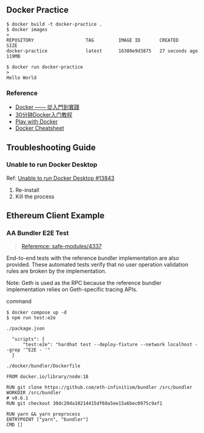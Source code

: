 ## Docker Practice

```
$ docker build -t docker-practice .
$ docker images
>
REPOSITORY                   TAG         IMAGE ID       CREATED          SIZE
docker-practice              latest      16380e9d3875   27 seconds ago   119MB

$ docker run docker-practice
>
Hello World
```

### Reference

- [Docker —— 從入門到實踐](https://philipzheng.gitbook.io/docker_practice/)
- [30分钟Docker入门教程](https://www.youtube.com/watch?v=Ozb9mZg7MVM&ab_channel=GeekHour)
- [Play with Docker](https://www.docker.com/play-with-docker/)
- [Docker Cheatsheet](https://drive.google.com/file/d/1kvkVgVjgGbJ4CVqu68U_OvAxdOoP7ahj/view?usp=sharing)

## Troubleshooting Guide

### Unable to run Docker Desktop

Ref: [Unable to run Docker Desktop #13843](https://github.com/docker/for-win/issues/13843)

1. Re-install
2. Kill the process

## Ethereum Client Example

### AA Bundler E2E Test

> [Referemce: safe-modules/4337](https://github.com/safe-global/safe-modules/tree/master/4337#run-end-to-end-tests)

End-to-end tests with the reference bundler implementation are also provided. These automated tests verify that no user operation validation rules are broken by the implementation.

Note: Geth is used as the RPC because the reference bundler implementation relies on Geth-specific tracing APIs.

command
```
$ docker compose up -d
$ npm run test:e2e
```

`./package.json`
```
  "scripts": {
      "test:e2e": "hardhat test --deploy-fixture --network localhost --grep '^E2E - '"
  }
```

`./docker/bundler/Dockerfile`
```
FROM docker.io/library/node:18

RUN git clone https://github.com/eth-infinitism/bundler /src/bundler
WORKDIR /src/bundler
# v0.6.1
RUN git checkout 30dc20da10214415df60a5ee15a6bec0975c9af1

RUN yarn && yarn preprocess
ENTRYPOINT ["yarn", "bundler"]
CMD []
```
